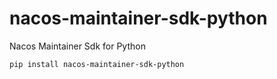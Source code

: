 # nacos-maintainer-sdk-python
Nacos Maintainer Sdk for Python
```
pip install nacos-maintainer-sdk-python
```
